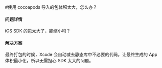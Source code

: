 #使用 cocoapods 导入的包体积太大，怎么办？

#### 问题详情
iOS SDK 的包太大了，能缩小吗？

#### 解决方案
最终打包的时候，Xcode 会自动减去静态库中不必要的代码，让最终生成的 App 体积最小化，所以无需担心 SDK 太大的问题。
